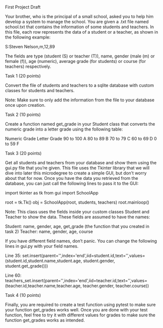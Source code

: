 First Project Draft


Your brother, who is the principal of a small school, asked you to help him develop a system to manage the school. You are given a .txt file named school.txt that contains the information of some students and teachers. In this file, each row represents the data of a student or a teacher, as shown in the following example:

S:Steven Nelson,m,12,89

The fields are type (student (S) or teacher (T)), name, gender (male (m) or female (f)), age (numeric), average grade (for students) or course (for teachers) respectively.

Task 1 (20 points)

Convert the file of students and teachers to a sqlite database with custom classes for students and teachers.

Note: Make sure to only add the information from the file to your database once upon creation. 

Task 2 (10 points)

Create a function named get_grade in your Student class that converts the numeric grade into a letter grade using the following table:


Numeric Grade
Letter Grade
90 to 100
A
80 to 89
B
70 to 79
C
60 to 69
D
0 to 59
F




Task 3 (20 points)

Get all students and teachers from your database and show them using the gui.py file that you’re given. This file uses the Tkinter library that we will dive into later this microdegree to create a simple GUI, but don’t worry about that for now. Once you have the data you retrieved from the database, you can just call the following lines to pass it to the GUI: 

import tkinter as tk
from gui import SchoolApp

root = tk.Tk()
obj = SchoolApp(root, students, teachers)
root.mainloop()

Note: This class uses the fields inside your custom classes Student and Teacher to show the data. These fields are assumed to have the names: 

Student: name, gender, age, get_grade (the function that you created in task 2)
Teacher: name, gender, age, course

If you have different field names, don’t panic. You can change the following lines in gui.py with your field names.

Line 35:
set.insert(parent='',index='end',iid=student.id,text='',values=(student.id,student.name,student.age, student.gender, student.get_grade()))

Line 60: 
teachers_set.insert(parent='',index='end',iid=teacher.id,text='',values=(teacher.id,teacher.name,teacher.age, teacher.gender, teacher.course))

Task 4 (10 points)

Finally, you are required to create a test function using pytest to make sure your function get_grades works well. Once you are done with your test function, feel free to try it with different values for grades to make sure the function get_grades works as intended. 
